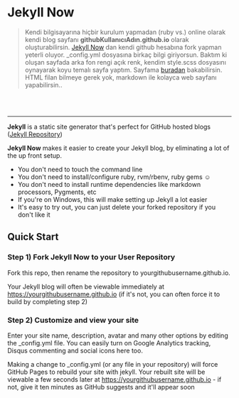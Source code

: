 
# Jekyll Now

>Kendi bilgisayarına hiçbir kurulum yapmadan (ruby vs.) online olarak kendi blog sayfanı **githubKullanıcıAdın.github.io** olarak oluşturabilirsin. [Jekyll Now](https://github.com/barryclark/jekyll-now) dan kendi github hesabına fork yapman yeterli oluyor. _config.yml dosyasına birkaç bilgi giriyorsun. Baktım ki oluşan sayfada arka fon rengi açık renk, kendim style.scss dosyasını oynayarak koyu temalı sayfa yaptım. Sayfama [buradan](https://erolcum.github.io/about/) bakabilirsin. HTML filan bilmeye gerek yok, markdown ile kolayca web sayfanı yapabilirsin..

<br><br>

----


**Jekyll** is a static site generator that's perfect for GitHub hosted blogs ([Jekyll Repository](https://github.com/jekyll/jekyll))

**Jekyll Now** makes it easier to create your Jekyll blog, by eliminating a lot of the up front setup.

- You don't need to touch the command line
- You don't need to install/configure ruby, rvm/rbenv, ruby gems :relaxed:
- You don't need to install runtime dependencies like markdown processors, Pygments, etc
- If you're on Windows, this will make setting up Jekyll a lot easier
- It's easy to try out, you can just delete your forked repository if you don't like it

## Quick Start

### Step 1) Fork Jekyll Now to your User Repository

Fork this repo, then rename the repository to yourgithubusername.github.io.

Your Jekyll blog will often be viewable immediately at <https://yourgithubusername.github.io> (if it's not, you can often force it to build by completing step 2)

### Step 2) Customize and view your site

Enter your site name, description, avatar and many other options by editing the _config.yml file. You can easily turn on Google Analytics tracking, Disqus commenting and social icons here too.

Making a change to _config.yml (or any file in your repository) will force GitHub Pages to rebuild your site with jekyll. Your rebuilt site will be viewable a few seconds later at <https://yourgithubusername.github.io> - if not, give it ten minutes as GitHub suggests and it'll appear soon
